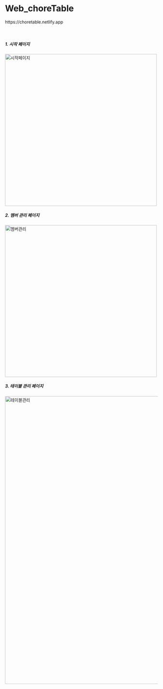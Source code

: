 # Web_choreTable
<div>https://choretable.netlify.app</div>
<br/>
<br/>
<h5>1. 시작 페이지</h5>
<img width="500" alt="시작페이지" src="https://github.com/yymoongchi/Web_choreTable/assets/75613475/40bfe3b5-c3f5-4eec-9171-072969ac3229">
<h5>2. 멤버 관리 페이지</h5>
<img width="500" alt="멤버관리" src="https://github.com/yymoongchi/Web_choreTable/assets/75613475/3e9f8899-04e5-4a82-b7d4-f070690ed8b2">
<h5>3. 테이블 관리 페이지</h5>
<img width="947" alt="테이블관리" src="https://github.com/yymoongchi/Web_choreTable/assets/75613475/ecfec795-43c4-43d5-a93e-172d1f013946">
